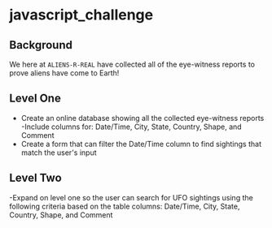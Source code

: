# javascript_challenge

## Background

We here at `ALIENS-R-REAL` have collected all of the eye-witness reports to prove aliens have come to Earth! 

## Level One
- Create an online database showing all the collected eye-witness reports
    -Include columns for: Date/Time, City, State, Country, Shape, and Comment
- Create a form that can filter the Date/Time column to find sightings that match the user's input


## Level Two

-Expand on level one so the user can search for UFO sightings using the following criteria based on the table columns: Date/Time, City, State, Country, Shape, and Comment
  